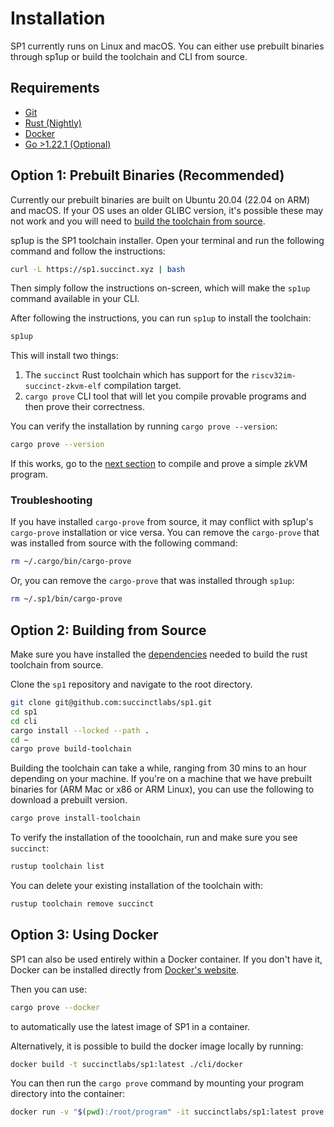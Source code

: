 # Installation

SP1 currently runs on Linux and macOS. You can either use prebuilt binaries through sp1up or
build the toolchain and CLI from source.

## Requirements

- [Git](https://git-scm.com/book/en/v2/Getting-Started-Installing-Git)
- [Rust (Nightly)](https://www.rust-lang.org/tools/install)
- [Docker](https://docs.docker.com/get-docker/)
- [Go >1.22.1 (Optional)](https://go.dev/doc/install)

## Option 1: Prebuilt Binaries (Recommended)

Currently our prebuilt binaries are built on Ubuntu 20.04 (22.04 on ARM) and macOS. If your OS uses an older GLIBC version, it's possible these may not work and you will need to [build the toolchain from source](#option-2-building-from-source).

sp1up is the SP1 toolchain installer. Open your terminal and run the following command and follow the instructions:

```bash
curl -L https://sp1.succinct.xyz | bash
```

Then simply follow the instructions on-screen, which will make the `sp1up` command available in your CLI.

After following the instructions, you can run `sp1up` to install the toolchain:

```bash
sp1up
```

This will install two things:

1. The `succinct` Rust toolchain which has support for the `riscv32im-succinct-zkvm-elf` compilation target.
2. `cargo prove` CLI tool that will let you compile provable programs and then prove their correctness.

You can verify the installation by running `cargo prove --version`:

```bash
cargo prove --version
```

If this works, go to the [next section](./quickstart.md) to compile and prove a simple zkVM program.

### Troubleshooting

If you have installed `cargo-prove` from source, it may conflict with sp1up's `cargo-prove` installation or vice versa. You can remove the `cargo-prove` that was installed from source with the following command:

```bash
rm ~/.cargo/bin/cargo-prove
```

Or, you can remove the `cargo-prove` that was installed through `sp1up`:

```bash
rm ~/.sp1/bin/cargo-prove
```

## Option 2: Building from Source

Make sure you have installed the [dependencies](https://github.com/rust-lang/rust/blob/master/INSTALL.md#dependencies) needed to build the rust toolchain from source.

Clone the `sp1` repository and navigate to the root directory.

```bash
git clone git@github.com:succinctlabs/sp1.git
cd sp1
cd cli
cargo install --locked --path .
cd ~
cargo prove build-toolchain
```

Building the toolchain can take a while, ranging from 30 mins to an hour depending on your machine. If you're on a machine that we have prebuilt binaries for (ARM Mac or x86 or ARM Linux), you can use the following to download a prebuilt version.

```bash
cargo prove install-toolchain
```

To verify the installation of the tooolchain, run and make sure you see `succinct`:

```bash
rustup toolchain list
```

You can delete your existing installation of the toolchain with:

```bash
rustup toolchain remove succinct
```

## Option 3: Using Docker

SP1 can also be used entirely within a Docker container. If you don't have it, Docker can be
installed directly from [Docker's website](https://docs.docker.com/get-docker/).

Then you can use:

```bash
cargo prove --docker
```

to automatically use the latest image of SP1 in a container.

Alternatively, it is possible to build the docker image locally by running:

```bash
docker build -t succinctlabs/sp1:latest ./cli/docker
```

You can then run the `cargo prove` command by mounting your program directory into the container:

```bash
docker run -v "$(pwd):/root/program" -it succinctlabs/sp1:latest prove build
```
